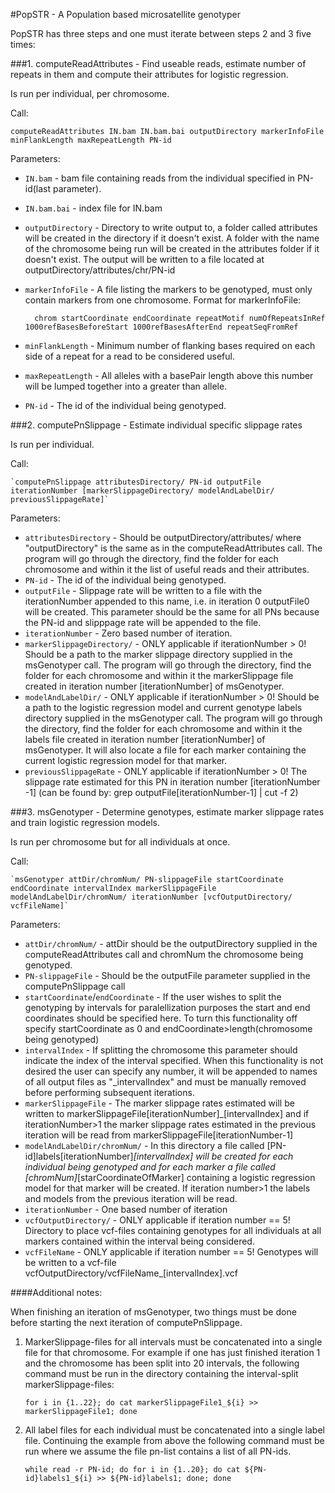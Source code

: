 #PopSTR - A Population based microsatellite genotyper

PopSTR has three steps and one must iterate between steps 2 and 3 five times: 

###1. computeReadAttributes - Find useable reads, estimate number of repeats in them and compute their attributes for logistic regression.

Is run per individual, per chromosome.

Call:
    
    computeReadAttributes IN.bam IN.bam.bai outputDirectory markerInfoFile minFlankLength maxRepeatLength PN-id

Parameters:

* `IN.bam` - bam file containing reads from the individual specified in PN-id(last parameter).
* `IN.bam.bai` - index file for IN.bam
* `outputDirectory` - Directory to write output to, a folder called attributes will be created in the directory if it doesn't exist. A folder with the name of the chromosome being run will be created in the attributes folder if it doesn't exist. The output will be written to a file located at outputDirectory/attributes/chr/PN-id
* `markerInfoFile` - A file listing the markers to be genotyped, must only contain markers from one chromosome. Format for markerInfoFile:
                   
        chrom startCoordinate endCoordinate repeatMotif numOfRepeatsInRef 1000refBasesBeforeStart 1000refBasesAfterEnd repeatSeqFromRef
                      
* `minFlankLength` - Minimum number of flanking bases required on each side of a repeat for a read to be considered useful.
* `maxRepeatLength` - All alleles with a basePair length above this number will be lumped together into a greater than allele.
* `PN-id` - The id of the individual being genotyped.

###2. computePnSlippage - Estimate individual specific slippage rates

Is run per individual.

Call:

    `computePnSlippage attributesDirectory/ PN-id outputFile iterationNumber [markerSlippageDirectory/ modelAndLabelDir/ previousSlippageRate]`
    
Parameters:

* `attributesDirectory` - Should be outputDirectory/attributes/ where "outputDirectory" is the same as in the computeReadAttributes call. The program will go through the directory, find the folder for each chromosome and within it the list of useful reads and their attributes.
* `PN-id` - The id of the individual being genotyped.
* `outputFile` - Slippage rate will be written to a file with the iterationNumber appended to this name, i.e. in iteration 0 outputFile0 will be created. This parameter should be the same for all PNs because the PN-id and slipppage rate will be appended to the file.
* `iterationNumber` - Zero based number of iteration. 
* `markerSlippageDirectory/` - ONLY applicable if iterationNumber > 0!
                               Should be a path to the marker slippage directory supplied in the msGenotyper call.
                               The program will go through the directory, find the folder for each chromosome and within it the markerSlippage file created in iteration
                               number [iterationNumber] of msGenotyper.
* `modelAndLabelDir/` - ONLY applicable if iterationNumber > 0!
                        Should be a path to the logistic regression model and current genotype labels directory supplied in the msGenotyper call.
                        The program will go through the directory, find the folder for each chromosome and within it the labels file created in iteration number [iterationNumber]
                        of msGenotyper. It will also locate a file for each marker containing the current logistic regression model for that marker.
* `previousSlippageRate` - ONLY applicable if iterationNumber > 0!
                        The slippage rate estimated for this PN in iteration number [iterationNumber -1] (can be found by: grep <PN-id> outputFile[iterationNumber-1] | cut -f 2)

###3. msGenotyper - Determine genotypes, estimate marker slippage rates and train logistic regression models.

Is run per chromosome but for all individuals at once.

Call:

    `msGenotyper attDir/chromNum/ PN-slippageFile startCoordinate endCoordinate intervalIndex markerSlippageFile modelAndLabelDir/chromNum/ iterationNumber [vcfOutputDirectory/ vcfFileName]`

Parameters:

* `attDir/chromNum/` - attDir should be the outputDirectory supplied in the computeReadAttributes call and chromNum the chromosome being genotyped.
* `PN-slippageFile` - Should be the outputFile parameter supplied in the computePnSlippage call 
* `startCoordinate`/`endCoordinate` - If the user wishes to split the genotyping by intervals for paralellization purposes the start and end coordinates should be specified here. 
                      To turn this functionality off specify startCoordinate as 0 and endCoordinate>length(chromosome being genotyped)
* `intervalIndex` - If splitting the chromosome this parameter should indicate the index of the interval specified. 
                    When this functionality is not desired the user can specify any number, it will be appended to names of all output files as "_intervalIndex" and must be manually
                    removed before performing subsequent iterations.
* `markerSlippageFile` - The marker slippage rates estimated will be written to markerSlippageFile[iterationNumber]_[intervalIndex] and if iterationNumber>1 the marker slippage rates
                         estimated in the previous iteration will be read from markerSlippageFile[iterationNumber-1]
* `modelAndLabelDir/chromNum/` -  In this directory a file called [PN-id]labels[iterationNumber]_[intervalIndex] will be created for each individual being genotyped and for each marker 
                                  a file called [chromNum]_[starCoordinateOfMarker] containing a logistic regression model for that marker will be created.
                                  If iteration number>1 the labels and models from the previous iteration will be read.
* `iterationNumber` - One based number of iteration
* `vcfOutputDirectory/` - ONLY applicable if iteration number == 5!
                          Directory to place vcf-files containing genotypes for all individuals at all markers contained within the interval being considered.
* `vcfFileName` - ONLY applicable if iteration number == 5!
                  Genotypes will be written to a vcf-file vcfOutputDirectory/vcfFileName_[intervalIndex].vcf
                  
####Additional notes:

When finishing an iteration of msGenotyper, two things must be done before starting the next iteration of computePnSlippage.

1. MarkerSlippage-files for all intervals must be concatenated into a single file for that chromosome.
   For example if one has just finished iteration 1 and the chromosome has been split into 20 intervals, the following command must be run in the directory containing the interval-split
   markerSlippage-files:
   
   `for i in {1..22}; do cat markerSlippageFile1_${i} >> markerSlippageFile1; done`
   
2. All label files for each individual must be concatenated into a single label file.
   Continuing the example from above the following command must be run where we assume the file pn-list contains a list of all PN-ids.
   
   `while read -r PN-id; do for i in {1..20}; do cat ${PN-id}labels1_${i} >> ${PN-id}labels1; done; done`
